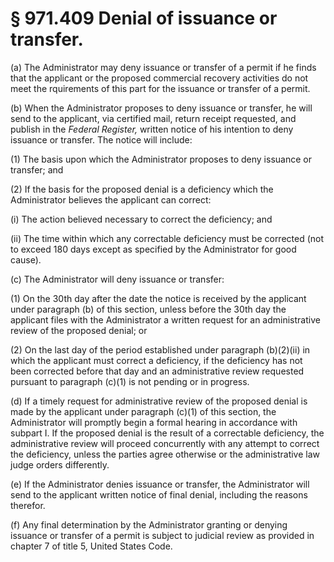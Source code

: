 # § 971.409   Denial of issuance or transfer.

(a) The Administrator may deny issuance or transfer of a permit if he finds that the applicant or the proposed commercial recovery activities do not meet the rquirements of this part for the issuance or transfer of a permit.


(b) When the Administrator proposes to deny issuance or transfer, he will send to the applicant, via certified mail, return receipt requested, and publish in the _Federal Register,_ written notice of his intention to deny issuance or transfer. The notice will include:


(1) The basis upon which the Administrator proposes to deny issuance or transfer; and


(2) If the basis for the proposed denial is a deficiency which the Administrator believes the applicant can correct:


(i) The action believed necessary to correct the deficiency; and


(ii) The time within which any correctable deficiency must be corrected (not to exceed 180 days except as specified by the Administrator for good cause).


(c) The Administrator will deny issuance or transfer:


(1) On the 30th day after the date the notice is received by the applicant under paragraph (b) of this section, unless before the 30th day the applicant files with the Administrator a written request for an administrative review of the proposed denial; or


(2) On the last day of the period established under paragraph (b)(2)(ii) in which the applicant must correct a deficiency, if the deficiency has not been corrected before that day and an administrative review requested pursuant to paragraph (c)(1) is not pending or in progress.


(d) If a timely request for administrative review of the proposed denial is made by the applicant under paragraph (c)(1) of this section, the Administrator will promptly begin a formal hearing in accordance with subpart I. If the proposed denial is the result of a correctable deficiency, the administrative review will proceed concurrently with any attempt to correct the deficiency, unless the parties agree otherwise or the administrative law judge orders differently.


(e) If the Administrator denies issuance or transfer, the Administrator will send to the applicant written notice of final denial, including the reasons therefor.


(f) Any final determination by the Administrator granting or denying issuance or transfer of a permit is subject to judicial review as provided in chapter 7 of title 5, United States Code.




